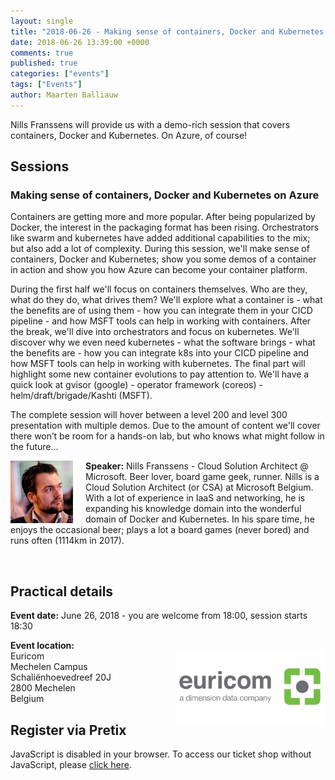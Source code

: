 ```yaml
---
layout: single
title: "2018-06-26 - Making sense of containers, Docker and Kubernetes on Azure"
date: 2018-06-26 13:39:00 +0000
comments: true
published: true
categories: ["events"]
tags: ["Events"]
author: Maarten Balliauw
---
```


Nills Franssens will provide us with a demo-rich session that covers containers, Docker and Kubernetes. On Azure, of course!

## Sessions

### Making sense of containers, Docker and Kubernetes on Azure
Containers are getting more and more popular. After being popularized by Docker, the interest in the packaging format has been rising. Orchestrators like swarm and kubernetes have added additional capabilities to the mix; but also add a lot of complexity. During this session, we'll make sense of containers, Docker and Kubernetes; show you some demos of a container in action and show you how Azure can become your container platform. 
 
During the first half we'll focus on containers themselves. Who are they, what do they do, what drives them? We'll explore what a container is - what the benefits are of using them - how you can integrate them in your CICD pipeline - and how MSFT tools can help in working with containers.
After the break, we'll dive into orchestrators and focus on kubernetes. We'll discover why we even need kubernetes - what the software brings - what the benefits are - how you can integrate k8s into your CICD pipeline and how MSFT tools can help in working with kubernetes.
The final part will highlight some new container evolutions to pay attention to. We'll have a quick look at gvisor (google) - operator framework (coreos) - helm/draft/brigade/Kashti (MSFT). 
 
The complete session will hover between a level 200 and level 300 presentation with multiple demos. Due to the amount of content we'll cover there won’t be room for a hands-on lab, but who knows what might follow in the future…

<img src="/assets/media/speakers/nills-franssens.jpg" alt="Nills Franssens" align="left" height="100" width="100" style="margin-right: 20px;">**Speaker:** Nills Franssens - Cloud Solution Architect @ Microsoft. Beer lover, board game geek, runner. Nills is a Cloud Solution Architect (or CSA) at Microsoft Belgium. With a lot of experience in IaaS and networking, he is expanding his knowledge domain into the wonderful domain of Docker and Kubernetes. In his spare time, he enjoys the occasional beer; plays a lot a board games (never bored) and runs often (1114km in 2017).

<br />

## Practical details

**Event date:** June 26, 2018 - you are welcome from 18:00, session starts 18:30

**Event location:**<br />
<img width="240" height="120" align="right" alt="" src="/assets/media/sponsors/logo-euricom.jpg">
Euricom<br />
Mechelen Campus<br />
Schaliënhoevedreef 20J<br />
2800 Mechelen<br />
Belgium

## Register via Pretix
<link rel="stylesheet" type="text/css" href="//pretix.eu/azug/20180626/widget/v1.css">
<script type="text/javascript" src="//pretix.eu/widget/v1.en.js" async></script>
<pretix-widget event="//pretix.eu/azug/20180626/"></pretix-widget>
<noscript>
   <div class="pretix-widget">
        <div class="pretix-widget-info-message">
            JavaScript is disabled in your browser. To access our ticket shop without JavaScript, please <a target="_blank" rel="noopener" href="https://pretix.eu/azug/20180626/">click here</a>.
        </div>
    </div>
</noscript>